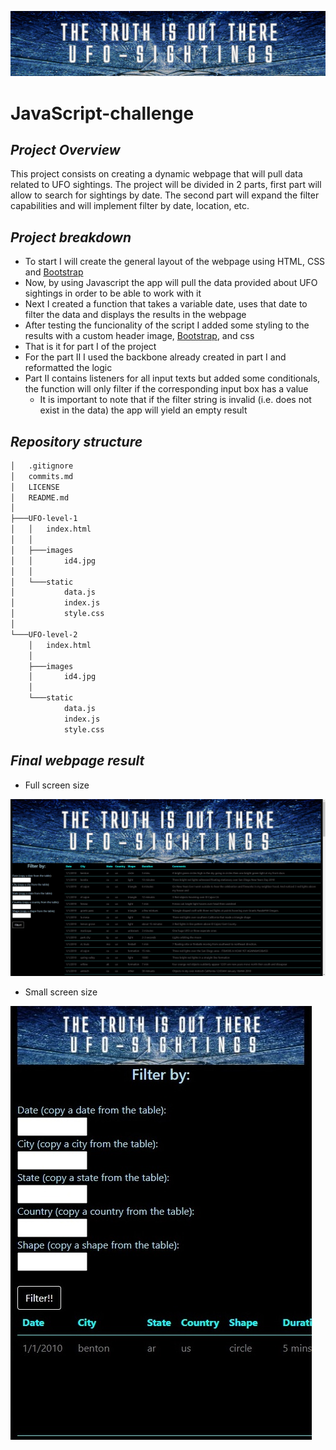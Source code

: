 ![header](UFO-level-1/images/id4.jpg)
# **JavaScript-challenge**

## *Project Overview*

This project consists on creating a dynamic webpage that will pull data related to UFO sightings. The project will be divided in 2 parts, first part will allow to search for sightings by date. The second part will expand the filter capabilities and will implement filter by date, location, etc.

## *Project breakdown*

- To start I will create the general layout of the webpage using HTML, CSS and [Bootstrap](https://getbootstrap.com/)
- Now, by using Javascript the app will pull the data provided about UFO sightings in order to be able to work with it
- Next I created a function that takes a variable date, uses that date to filter the data and displays the results in the webpage
- After testing the funcionality of the script I added some styling to the results with a custom header image, [Bootstrap](https://getbootstrap.com/), and css
- That is it for part I of the project
- For the part II I used the backbone already created in part I and reformatted the logic
- Part II contains listeners for all input texts but added some conditionals, the function will only filter if the corresponding input box has a value
    - It is important to note that if the filter string is invalid (i.e. does not exist in the data) the app will yield an empty result

## *Repository structure*
````bash
│   .gitignore
│   commits.md
│   LICENSE
│   README.md
│
├───UFO-level-1
│   │   index.html
│   │
│   ├───images
│   │       id4.jpg
│   │
│   └───static
│           data.js
│           index.js
│           style.css
│
└───UFO-level-2
    │   index.html
    │
    ├───images
    │       id4.jpg
    │
    └───static
            data.js
            index.js
            style.css
````

## *Final webpage result*
- Full screen size

![App screenshot](resources/screenshot1.jpg)

- Small screen size

![App screenshot2](resources/screenshot2.jpg)